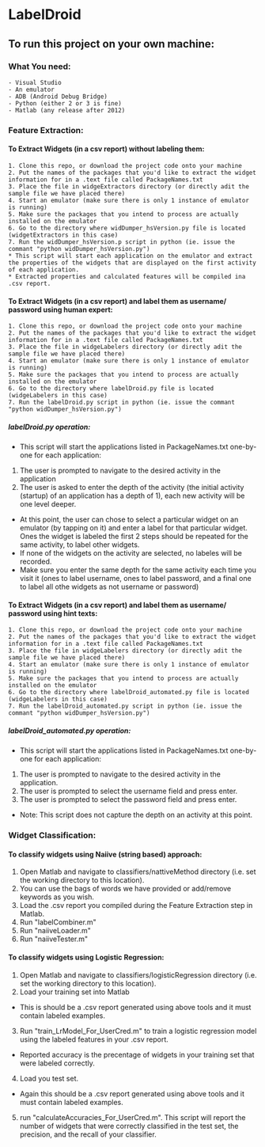 # LabelDroid

## To run this project on your own machine:
  
  ### What You need:
    - Visual Studio
    - An emulator 
    - ADB (Android Debug Bridge)
    - Python (either 2 or 3 is fine)
    - Matlab (any release after 2012)



### Feature Extraction:


    
#### To Extract Widgets (in a csv report) without labeling them:
    1. Clone this repo, or download the project code onto your machine
    2. Put the names of the packages that you'd like to extract the widget information for in a .text file called PackageNames.txt
    3. Place the file in widgeExtractors directory (or directly adit the sample file we have placed there)
    4. Start an emulator (make sure there is only 1 instance of emulator is running)
    5. Make sure the packages that you intend to process are actually installed on the emulator
    6. Go to the directory where widDumper_hsVersion.py file is located (widgetExtractors in this case)
    7. Run the widDumper_hsVersion.p script in python (ie. issue the commant "python widDumper_hsVersion.py")
    * This script will start each application on the emulator and extract the properties of the widgets that are displayed on the first activity of each application.
    * Extracted properties and calculated features will be compiled ina .csv report. 
    
    
#### To Extract Widgets (in a csv report) and label them as username/ password using human expert:
    1. Clone this repo, or download the project code onto your machine
    2. Put the names of the packages that you'd like to extract the widget information for in a .text file called PackageNames.txt
    3. Place the file in widgeLabelers directory (or directly adit the sample file we have placed there)
    4. Start an emulator (make sure there is only 1 instance of emulator is running)
    5. Make sure the packages that you intend to process are actually installed on the emulator
    6. Go to the directory where labelDroid.py file is located (widgeLabelers in this case)
    7. Run the labelDroid.py script in python (ie. issue the commant "python widDumper_hsVersion.py")
    
   
##### labelDroid.py operation:
* This script will start the applications listed in PackageNames.txt one-by-one for each application:
1. The user is prompted to navigate to the desired activity in the application
2. The user is asked to enter the depth of the activity (the initial activity (startup) of an application has a depth of 1), each new activity will be one level deeper. 
* At this point, the user can chose to select a particular widget on an emulator (by tapping on it) and enter a label for that particular widget. Ones the widget is labeled the first 2 steps should be repeated for the same activity, to label other widgets. 
* If none of the widgets on the activity are selected, no labeles will be recorded. 
* Make sure you enter the same depth for the same activity each time you visit it (ones to label username, ones to label password, and a final one to label all othe widgets as not username or password)


#### To Extract Widgets (in a csv report) and label them as username/ password using hint texts:
    1. Clone this repo, or download the project code onto your machine
    2. Put the names of the packages that you'd like to extract the widget information for in a .text file called PackageNames.txt
    3. Place the file in widgeLabelers directory (or directly adit the sample file we have placed there)
    4. Start an emulator (make sure there is only 1 instance of emulator is running)
    5. Make sure the packages that you intend to process are actually installed on the emulator
    6. Go to the directory where labelDroid_automated.py file is located (widgeLabelers in this case)
    7. Run the labelDroid_automated.py script in python (ie. issue the commant "python widDumper_hsVersion.py")
    
   ##### labelDroid_automated.py operation:
* This script will start the applications listed in PackageNames.txt one-by-one for each application:
1. The user is prompted to navigate to the desired activity in the application.
 1. The user is prompted to select the username field and press enter. 
 2. The user is prompted to select the password field and press enter. 
 * Note: This script does not capture the depth on an activity at this point. 
    
    
### Widget Classification:
    
#### To classify widgets using Naiive (string based) approach:
1. Open Matlab and navigate to classifiers/nattiveMethod directory (i.e. set the working directory to this location).
2. You can use the bags of words we have provided or add/remove keywords as you wish. 
3. Load the .csv report you compiled during the Feature Extraction step in Matlab. 
4. Run "labelCombiner.m"
5. Run "naiiveLoader.m"
6. Run "naiiveTester.m"


#### To classify widgets using Logistic Regression:
1. Open Matlab and navigate to classifiers/logisticRegression directory (i.e. set the working directory to this location).
2. Load your training set into Matlab 
* This is should be a .csv report generated using above tools and it must contain labeled examples.
3. Run "train_LrModel_For_UserCred.m" to train a logistic regression model using the labeled features in your .csv report.
* Reported accuracy is the precentage of widgets in your training set that were labeled correctly. 
4. Load you test set. 
* Again this should be a .csv report generated using above tools and it must contain labeled examples.
5. run "calculateAccuracies_For_UserCred.m". This script will report the number of widgets that were correctly classified in the test set, the precision, and the recall of your classifier. 
